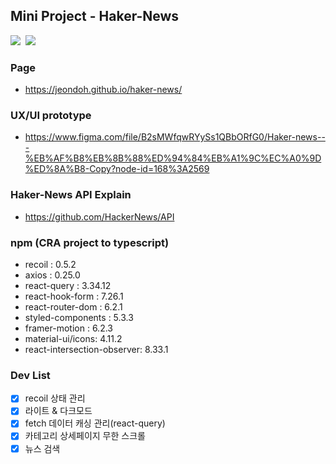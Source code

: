 ## Mini Project - Haker-News

<img src="https://img.shields.io/badge/-React 17.0.2-61DAFB?style=plastic&logo=React&logoColor=white"/>&nbsp;
<img src="https://img.shields.io/badge/-typescript 4.5.5-3178C6?style=plastic&logo=Typescript&logoColor=white"/>

### Page
- https://jeondoh.github.io/haker-news/

### UX/UI prototype
- https://www.figma.com/file/B2sMWfqwRYySs1QBbORfG0/Haker-news---%EB%AF%B8%EB%8B%88%ED%94%84%EB%A1%9C%EC%A0%9D%ED%8A%B8-Copy?node-id=168%3A2569

### Haker-News API Explain
- https://github.com/HackerNews/API

### npm (CRA project to typescript)
- recoil : 0.5.2
- axios : 0.25.0
- react-query : 3.34.12
- react-hook-form : 7.26.1
- react-router-dom : 6.2.1
- styled-components : 5.3.3
- framer-motion : 6.2.3
- material-ui/icons: 4.11.2
- react-intersection-observer: 8.33.1

### Dev List
- [x] recoil 상태 관리
- [x] 라이트 & 다크모드
- [x] fetch 데이터 캐싱 관리(react-query)
- [x] 카테고리 상세페이지 무한 스크롤
- [x] 뉴스 검색
